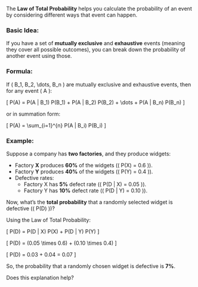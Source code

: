The **Law of Total Probability** helps you calculate the probability of an event by considering different ways that event can happen.

### Basic Idea:
If you have a set of **mutually exclusive** and **exhaustive** events (meaning they cover all possible outcomes), you can break down the probability of another event using those.

### Formula:
If \( B_1, B_2, \dots, B_n \) are mutually exclusive and exhaustive events, then for any event \( A \):

\[
P(A) = P(A | B_1) P(B_1) + P(A | B_2) P(B_2) + \dots + P(A | B_n) P(B_n)
\]

or in summation form:

\[
P(A) = \sum_{i=1}^{n} P(A | B_i) P(B_i)
\]

### Example:
Suppose a company has **two factories**, and they produce widgets:

- Factory **X** produces **60%** of the widgets (\( P(X) = 0.6 \)).
- Factory **Y** produces **40%** of the widgets (\( P(Y) = 0.4 \)).
- Defective rates:
  - Factory X has **5%** defect rate (\( P(D | X) = 0.05 \)).
  - Factory Y has **10%** defect rate (\( P(D | Y) = 0.10 \)).

Now, what’s the **total probability** that a randomly selected widget is defective (\( P(D) \))?

Using the Law of Total Probability:

\[
P(D) = P(D | X) P(X) + P(D | Y) P(Y)
\]

\[
P(D) = (0.05 \times 0.6) + (0.10 \times 0.4)
\]

\[
P(D) = 0.03 + 0.04 = 0.07
\]

So, the probability that a randomly chosen widget is defective is **7%**.

Does this explanation help?
